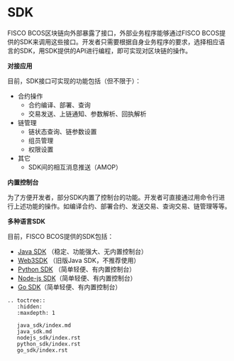 # SDK

FISCO BCOS区块链向外部暴露了接口，外部业务程序能够通过FISCO BCOS提供的SDK来调用这些接口。开发者只需要根据自身业务程序的要求，选择相应语言的SDK，用SDK提供的API进行编程，即可实现对区块链的操作。

**对接应用**

目前，SDK接口可实现的功能包括（但不限于）：

* 合约操作
  * 合约编译、部署、查询
  * 交易发送、上链通知、参数解析、回执解析
* 链管理
  * 链状态查询、链参数设置
  * 组员管理
  * 权限设置
* 其它
  * SDK间的相互消息推送（AMOP）

**内置控制台**

为了方便开发者，部分SDK内置了控制台的功能。开发者可直接通过用命令行进行上述功能的操作。如编译合约、部署合约、发送交易、查询交易、链管理等等。

**多种语言SDK**

目前，FISCO BCOS提供的SDK包括：

* [Java SDK](./java_sdk/index.md) （稳定、功能强大、无内置控制台）
* [Web3SDK](./java_sdk.md) （旧版Java SDK，不推荐使用）
* [Python SDK](./python_sdk/index.html) （简单轻便、有内置控制台）
* [Node-js SDK](./nodejs_sdk/index.html)（简单轻便、有内置控制台）
* [Go SDK](./go_sdk/index.html)（简单轻便、有内置控制台）

```eval_rst
.. toctree::
   :hidden:
   :maxdepth: 1
   
   java_sdk/index.md
   java_sdk.md
   nodejs_sdk/index.rst
   python_sdk/index.rst
   go_sdk/index.rst
```
